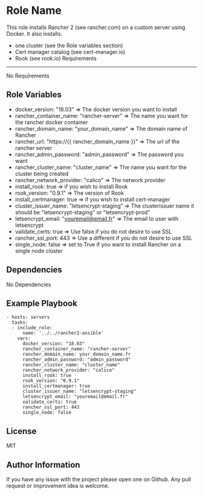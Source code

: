 Role Name
=========

This role installs Rancher 2 (see rancher.com) on a custom server using Docker.
It also installs:
  - one cluster (see the Role variables section)
  - Cert manager catalog (see cert-manager.io)
  - Rook (see rook.io)
Requirements
------------

No Requirements

Role Variables
--------------

- docker_version: "18.03" => The docker version you want to install
- rancher_container_name: "rancher-server" => The name you want for the rancher docker container
- rancher_domain_name: "your_domain_name" => The domain name of Rancher
- rancher_url: "https://{{ rancher_domain_name }}" => The url of the rancher server
- rancher_admin_password: "admin_password" => The password you want
- rancher_cluster_name: "cluster_name" => The name you want for the cluster being created
- rancher_network_provider: "calico" => The network provider
- install_rook: true => if you wish to install Rook
- rook_version: "0.9.1" => The version of Rook
- install_certmanager: true => if you wish to install cert-manager
- cluster_issuer_name: "letsencrypt-staging" => The clusterissuer name it should be "letsencrypt-staging" or "letsencrypt-prod"
- letsencrypt_email: "youremail@email.fr" => The email to user with letsencrypt
- validate_certs: true => Use false if you do not desire to use SSL
- rancher_ssl_port: 443 => Use a different if you do not desire to use SSL
- single_node: false => set to True if you want to install Rancher on a single node cluster

Dependencies
------------

No Dependencies

Example Playbook
----------------

    - hosts: servers
      tasks:
      - include_role:
          name: '../../rancher2-ansible'
        vars:
          docker_version: "18.03"
          rancher_container_name: "rancher-server"
          rancher_domain_name: your_domain_name.fr
          rancher_admin_password: "admin_password"
          rancher_cluster_name: "cluster_name"
          rancher_network_provider: "calico"
          install_rook: true
          rook_version: "0.9.1"
          install_certmanager: true
          cluster_issuer_name: "letsencrypt-staging"
          letsencrypt_email: "youremail@email.fr"
          validate_certs: true
          rancher_ssl_port: 443
          single_node: false

License
-------

MIT

Author Information
------------------

If you have any issue with the project please open one on Github.
Any pull request or improvement idea is welcome.
